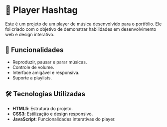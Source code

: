 # 🎵 Player Hashtag

Este é um projeto de um player de música desenvolvido para o portfólio. Ele foi criado com o objetivo de demonstrar habilidades em desenvolvimento web e design interativo.

## 🚀 Funcionalidades

- Reproduzir, pausar e parar músicas.
- Controle de volume.
- Interface amigável e responsiva.
- Suporte a playlists.

## 🛠️ Tecnologias Utilizadas

- **HTML5**: Estrutura do projeto.
- **CSS3**: Estilização e design responsivo.
- **JavaScript**: Funcionalidades interativas do player.

